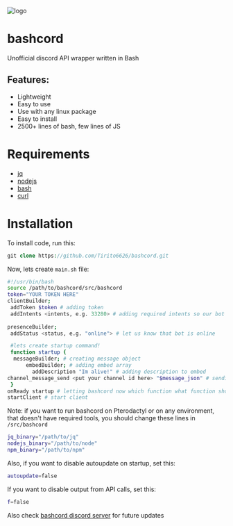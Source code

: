 ![logo](https://cdn.discordapp.com/attachments/1129769809039609962/1139251618072772678/Polish_20230810_193803119.jpg)
# bashcord
 Unofficial discord API wrapper written in Bash

## Features:
- Lightweight
- Easy to use
- Use with any linux package
- Easy to install
- 2500+ lines of bash, few lines of JS
# Requirements
- [jq](https://jqlang.github.io/jq/download/)
- [nodejs](https://github.com/nodesource/distributions) 
- [bash](https://www.gnu.org/software/bash/)
- [curl](https://curl.se/download.html)
# Installation
To install code, run this:

```php
git clone https://github.com/Tirito6626/bashcord.git
```

Now, lets create `main.sh` file:
```bash
#!/usr/bin/bash
source /path/to/bashcord/src/bashcord
token="YOUR TOKEN HERE"
clientBuilder;
 addToken $token # adding token  
 addIntents <intents, e.g. 33280> # adding required intents so our bot receives all important messages
  
presenceBuilder;
 addStatus <status, e.g. "online"> # let us know that bot is online

 #lets create startup command!
 function startup {
  messageBuilder; # creating message object
      embedBuilder; # adding embed array
        addDescription "Im alive!" # adding description to embed
channel_message_send <put your channel id here> "$message_json" # sending our message object which is saved in $message_json
 }
onReady startup # letting bashcord now which function what function should be executed on startup
startClient # start client 
```

Note: if you want to run bashcord on Pterodactyl or on any environment, that doesn't have required tools, you should change these lines in `/src/bashcord`
```bash
jq_binary="/path/to/jq"
nodejs_binary="/path/to/node"
npm_binary="/path/to/npm"
```
Also, if you want to disable autoupdate on startup, set this:
```bash
autoupdate=false
```
If you want to disable output from API calls, set this:
```bash
f=false
```

Also check [bashcord discord server](https://dsc.gg/bashcord) for future updates
